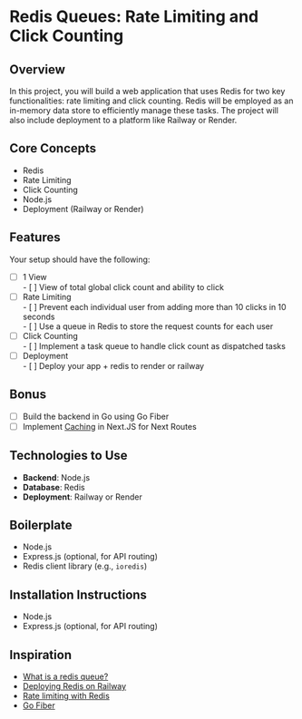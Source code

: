 # Redis Queues: Rate Limiting and Click Counting

## Overview

In this project, you will build a web application that uses Redis for two key functionalities: rate limiting and click counting. Redis will be employed as an in-memory data store to efficiently manage these tasks. The project will also include deployment to a platform like Railway or Render.

## Core Concepts

- Redis  
- Rate Limiting  
- Click Counting  
- Node.js  
- Deployment (Railway or Render)

## Features

Your setup should have the following:

- [ ] 1 View  
      - [ ] View of total global click count and ability to click  
- [ ] Rate Limiting  
      - [ ] Prevent each individual user from adding more than 10 clicks in 10 seconds  
      - [ ] Use a queue in Redis to store the request counts for each user  
- [ ] Click Counting  
      - [ ] Implement a task queue to handle click count as dispatched tasks  
- [ ] Deployment  
      - [ ] Deploy your app \+ redis to render or railway

## Bonus

- [ ] Build the backend in Go using Go Fiber  
- [ ] Implement [Caching](https://nextjs.org/docs/app/building-your-application/caching) in Next.JS for Next Routes

## Technologies to Use

- **Backend**: Node.js  
- **Database**: Redis  
- **Deployment**: Railway or Render

## Boilerplate

- Node.js  
- Express.js (optional, for API routing)  
- Redis client library (e.g., `ioredis`)

## Installation Instructions

- Node.js  
- Express.js (optional, for API routing)

## Inspiration

- [What is a redis queue?](https://redis.io/glossary/redis-queue/)  
- [Deploying Redis on Railway](https://docs.railway.app/guides/redis)  
- [Rate limiting with Redis](https://medium.com/@SaiRahulAkarapu/rate-limiting-algorithms-using-redis-eb4427b47e33)  
- [Go Fiber](https://github.com/gofiber/fiber)

